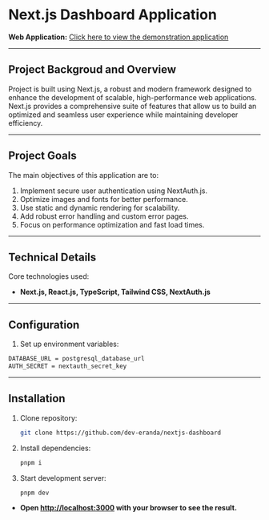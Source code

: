 # Next.js Dashboard Application
**Web Application:** [Click here to view the demonstration application](https://nextjs-dashboard-one-orpin-46.vercel.app/)  
<hr />

## Project Backgroud and Overview
Project is built using Next.js, a robust and modern framework designed to enhance the development of scalable, high-performance web applications. Next.js provides a comprehensive suite of features that allow us to build an optimized and seamless user experience while maintaining developer efficiency. 
<hr />

## Project Goals
The main objectives of this application are to:

1. Implement secure user authentication using NextAuth.js.
2. Optimize images and fonts for better performance.
3. Use static and dynamic rendering for scalability.
4. Add robust error handling and custom error pages.
5. Focus on performance optimization and fast load times.
<hr />

## Technical Details
Core technologies used: 

- **Next.js, React.js, TypeScript, Tailwind CSS, NextAuth.js**
<hr />

## Configuration
1. Set up environment variables:
```sh
DATABASE_URL = postgresql_database_url
AUTH_SECRET = nextauth_secret_key
```
<hr />

## Installation
1. Clone repository:
   ```sh
   git clone https://github.com/dev-eranda/nextjs-dashboard

2. Install dependencies:
   ```sh
   pnpm i

3. Start development server:
   ```sh
   pnpm dev

  - **Open [http://localhost:3000](http://localhost:3000) with your browser to see the result.**

